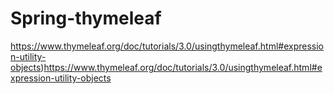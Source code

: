 # Spring-thymeleaf
https://www.thymeleaf.org/doc/tutorials/3.0/usingthymeleaf.html#expression-utility-objects)https://www.thymeleaf.org/doc/tutorials/3.0/usingthymeleaf.html#expression-utility-objects
